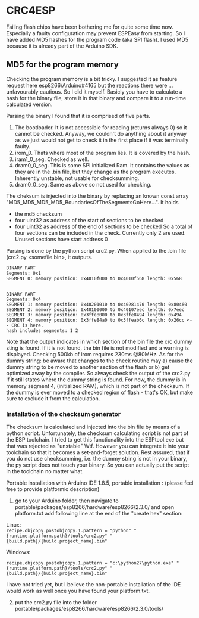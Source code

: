 # CRC4ESP
Failing flash chips have been bothering me for quite some time now. Especially a faulty configuration may prevent ESPEasy from starting. So I have added MD5 hashes for the program code (aka SPI flash). I used MD5 because it is already part of the Arduino SDK. 

## MD5 for the program memory

Checking the program memory is a bit tricky. I suggested it as feature request here esp8266/Arduino#4165  but the reactions there were ... unfavourably cautious. So I did it myself. Basicly you have to calculate a hash for the binary file, store it in that binary and compare it to a run-time calculated version. 

Parsing the binary I found that it is comprised of five parts. 

1. The bootloader. It is not accessible for reading (returns always 0) so it cannot be checked. Anyway, we couldn't do anything about it anyway as we just would not get to check it in the first place if it was terminally faulty.
2. irom_0. Thats where most of the program lies. It is covered by the hash. 
3. iram1_0_seg. Checked as well.
4. dram0_0_seg. This is some SPI initialized Ram. It contains the values as they are in the .bin file, but they change as the program executes. Inherently unstable, not usable for checksumming.
5. dram0_0_seg. Same as above so not used for checking.


The cheksum is injected into the binary by replacing an known const array "MD5_MD5_MD5_MD5_BoundariesOfTheSegmentsGoHere...". It holds 
- the md5 checksum  
- four uint32 as address of the start of sections to be checked
- four uint32 as address of the end of sections to be checked
So a total of four sections can be included in the check. Currently only 2 are used. Unused sections have start address 0

Parsing is done by the python script crc2.py. When applied to the .bin file (crc2.py <somefile.bin>, it outputs.

```
BINARY PART
Segments: 0x1
SEGMENT 0: memory position: 0x4010f000 to 0x4010f568 length: 0x568


BINARY PART
Segments: 0x4
SEGMENT 1: memory position: 0x40201010 to 0x40281470 length: 0x80460
SEGMENT 2: memory position: 0x40100000 to 0x40107eec length: 0x7eec
SEGMENT 3: memory position: 0x3ffe8000 to 0x3ffe8494 length: 0x494
SEGMENT 4: memory position: 0x3ffe84a0 to 0x3ffeab6c length: 0x26cc <-- CRC is here.
hash includes segments: 1 2
```


Note that the output indicates in which section of the bin file the crc dummy sting is found. If it is not found, the bin file is not modified and a warning is displayed.
Checking 500kb of irom requires 230ms @80MHz.
As for the dummy string: be aware that changes to the check routine may a) cause the dummy string to be moved to another section of the flash or b) get optimized away by the compiler. So always check the output of the crc2.py if it still states where the dummy string is found.
For now, the dummy is in memory segment 4, (initialized RAM), which is not part of the checksum. If the dummy is ever moved to a checked region of flash - that's OK, but make sure to exclude it from the calculation.


### Installation of the checksum generator

The checksum is calculated and injected into the bin file by means of a python script. Unfortunately, the checksum calculating script is not part of the ESP toolchain. I tried to get this functionality into the ESPtool.exe but that was rejected as "unstable" Wtf. However you can integrate it into your toolchain so that it becomes a set-and-forget solution. 
Rest assured, that if you do not use checksumming, i.e. the dummy string is not in your binary, the py script does not touch your binary. So you can actually put the script in the toolchain no matter what.


Portable installation with Arduino IDE 1.8.5, portable installation : (please feel free to provide platformio description)

1. go to your Arduino folder, then navigate to
portable/packages/esp8266/hardware/esp8266/2.3.0/ and open platform.txt
add following line at the end of the "create hex" section:

Linux:   
`recipe.objcopy.postobjcopy.1.pattern = "python" "{runtime.platform.path}/tools/crc2.py" "{build.path}/{build.project_name}.bin"`

Windows:

`recipe.objcopy.postobjcopy.1.pattern = "c:\python27\python.exe" "{runtime.platform.path}/tools/crc2.py" "{build.path}/{build.project_name}.bin"`

I have not tried yet, but I believe the non-portable installation of the IDE would work as well once you have found your platform.txt.
 
2. put the crc2.py file into the folder 
portable/packages/esp8266/hardware/esp8266/2.3.0/tools/

